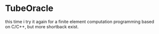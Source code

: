 # TubeOracle
this time i try it again for a finite element computation programming based on C/C++, but more shortback exist.
